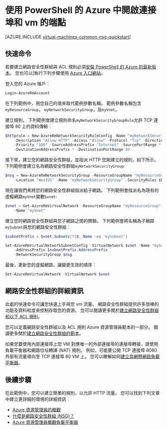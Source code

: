 <properties
   pageTitle="開啟與使用 PowerShell VM 的連接埠 |Microsoft Azure"
   description="瞭解如何開啟連接埠 / 建立使用 Azure 資源管理員部署模式和 PowerShell 的 Azure 您 Windows vm 端點"
   services="virtual-machines-windows"
   documentationCenter=""
   authors="iainfoulds"
   manager="timlt"
   editor=""/>

<tags
   ms.service="virtual-machines-windows"
   ms.devlang="na"
   ms.topic="article"
   ms.tgt_pltfrm="vm-windows"
   ms.workload="infrastructure-services"
   ms.date="10/27/2016"
   ms.author="iainfou"/>

# <a name="opening-ports-and-endpoints-to-a-vm-in-azure-using-powershell"></a>使用 PowerShell 的 Azure 中開啟連接埠和 vm 的端點
[AZURE.INCLUDE [virtual-machines-common-nsg-quickstart](../../includes/virtual-machines-common-nsg-quickstart.md)]

## <a name="quick-commands"></a>快速命令
若要建立網路安全性群組與 ACL 規則必須[安裝 PowerShell 的 Azure 的最新版本](../powershell-install-configure.md)。 您也可以[執行下列步驟使用 [Azure 入口網站](virtual-machines-windows-nsg-quickstart-portal.md)。

登入您的 Azure 帳戶︰

```powershell
Login-AzureRmAccount
```

在下列範例中，用您自己的值來取代範例參數名稱。 範例參數名稱包含`myResourceGroup`， `myNetworkSecurityGroup`，及`myVnet`。

建立規則。 下列範例會建立規則命名`myNetworkSecurityGroupRule`允許 TCP 連接埠 80 上的資料傳輸︰

```powershell
$httprule = New-AzureRmNetworkSecurityRuleConfig -Name "myNetworkSecurityGroupRule" `
    -Description "Allow HTTP" -Access "Allow" -Protocol "Tcp" -Direction "Inbound" `
    -Priority "100" -SourceAddressPrefix "Internet" -SourcePortRange * `
    -DestinationAddressPrefix * -DestinationPortRange 80
```

接下來，建立您的網路安全性群組，並指派 HTTP 您剛建立的規則，如下所示。 下列範例會建立名為網路安全性群組`myNetworkSecurityGroup`:

```powershell
$nsg = New-AzureRmNetworkSecurityGroup -ResourceGroupName "myResourceGroup" `
    -Location "WestUS" -Name "myNetworkSecurityGroup" -SecurityRules $httprule
```

現在讓我們來將您的網路安全性群組指派給子網路。 下列範例會指派名為現有的虛擬網路`myVnet`變數`$vnet`:

```powershell
$vnet = Get-AzureRmVirtualNetwork -ResourceGroupName "myResourceGroup" `
    -Name "myVnet"
```

建立您的網路安全性群組與您子網路之間的關聯。 下列範例會將名稱為子網路`mySubnet`與您的網路安全性群組︰

```powershell
$subnetPrefix = $vnet.Subnets|?{$_.Name -eq 'mySubnet'}

Set-AzureRmVirtualNetworkSubnetConfig -VirtualNetwork $vnet -Name "mySubnet" `
    -AddressPrefix $subnetPrefix.AddressPrefix `
    -NetworkSecurityGroup $nsg
```

最後，更新您的虛擬網路，讓變更生效的順序︰

```powershell
Set-AzureRmVirtualNetwork -VirtualNetwork $vnet
```


## <a name="more-information-on-network-security-groups"></a>網路安全性群組的詳細資訊
此處的快速命令可讓您快速上手與您 vm 流量。 網路安全性群組提供許多很棒的功能及資料粒度來控制存取您的資源。 您可以閱讀更多關於[建立網路安全性群組和以下 ACL 規則](../virtual-network/virtual-networks-create-nsg-arm-ps.md)。

您可以定義網路安全性群組以及 ACL 規則 Azure 資源管理員範本的一部分。 閱讀更多關於[建立網路安全性群組的範本](../virtual-network/virtual-networks-create-nsg-arm-template.md)。

如果您要使用內部連接埠上您 VM 對應唯一的外部連接埠的連接埠轉接，請使用負載平衡器和網路位址轉譯 (NAT) 規則。 例如，可能要公開 TCP 連接埠 8080 外部有流量導向至 TCP 連接埠 80 VM 上。 您可以瞭解如何[建立具網際網路負載平衡器](../load-balancer/load-balancer-get-started-internet-arm-ps.md)。

## <a name="next-steps"></a>後續步驟
在此範例中，您可以建立簡單的規則，以允許 HTTP 流量。 您可以找到下列文章中建立更詳細的環境的詳細資訊︰

- [Azure 資源管理員的概觀](../azure-resource-manager/resource-group-overview.md)
- [什麼是網路安全性群組 (NSG)？](../virtual-network/virtual-networks-nsg.md)
- [Azure 資源管理員概觀負載平衡器](../load-balancer/load-balancer-arm.md)